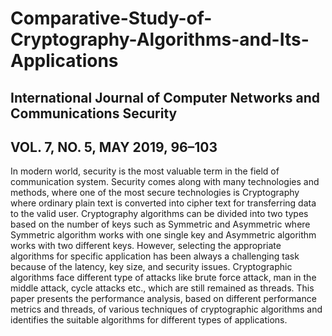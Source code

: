 # Comparative-Study-of-Cryptography-Algorithms-and-Its-Applications

## International Journal of Computer Networks and Communications Security 
## VOL. 7, NO. 5, MAY 2019, 96–103

In modern world, security is the most valuable term in the field of communication system. Security comes
along with many technologies and methods, where one of the most secure technologies is Cryptography
where ordinary plain text is converted into cipher text for transferring data to the valid user. Cryptography
algorithms can be divided into two types based on the number of keys such as Symmetric and Asymmetric
where Symmetric algorithm works with one single key and Asymmetric algorithm works with two different
keys. However, selecting the appropriate algorithms for specific application has been always a challenging
task because of the latency, key size, and security issues. Cryptographic algorithms face different type of
attacks like brute force attack, man in the middle attack, cycle attacks etc., which are still remained as
threads. This paper presents the performance analysis, based on different performance metrics and threads,
of various techniques of cryptographic algorithms and identifies the suitable algorithms for different types
of applications.
